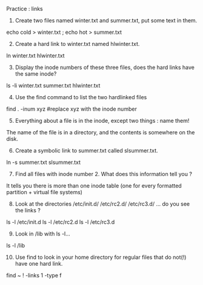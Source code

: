 Practice : links
1. Create two files named winter.txt and summer.txt, put some text in them.


echo cold > winter.txt ; echo hot > summer.txt


2. Create a hard link to winter.txt named hlwinter.txt.

ln winter.txt hlwinter.txt


3. Display the inode numbers of these three files, does the hard links have the same inode?

ls -li winter.txt summer.txt hlwinter.txt


4. Use the find command to list the two hardlinked files

find . -inum xyz #replace xyz with the inode number


5. Everything about a file is in the inode, except two things : name them!

The name of the file is in a directory, and the contents is somewhere on the disk.

6. Create a symbolic link to summer.txt called slsummer.txt.

ln -s summer.txt slsummer.txt


7. Find all files with inode number 2. What does this information tell you ?

It tells you there is more than one inode table (one for every formatted partition + virtual file systems)

8. Look at the directories /etc/init.d/ /etc/rc2.d/ /etc/rc3.d/ ... do you see the links ?

ls -l /etc/init.d
ls -l /etc/rc2.d
ls -l /etc/rc3.d




9. Look in /lib with ls -l...

ls -l /lib


10. Use find to look in your home directory for regular files that do not(!) have one hard link.

find ~ ! -links 1 -type f



